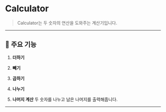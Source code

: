 # Calculator

> Calculator는 두 숫자의 연산을 도와주는 계산기입니다.

---

## 📱 주요 기능

1. **더하기**  

2. **빼기**  

3. **곱하기**  

4. **나누기**  

5. **나머지 계산**
   두 숫자를 나누고 남은 나머지를 출력해줍니다.
---
